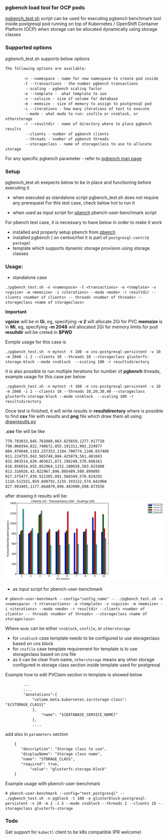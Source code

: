 ### pgbench load tool for OCP pods 


[pgbench_test.sh](https://github.com/ekuric/openshift/blob/master/postgresql/pgbench_test.sh) script can be used for executing pgbench benchmark tool
inside postgresql pod running on top of Kubernetes / OpenShift Container Platform (OCP) when storage can be allocated 
dynamically using storage classes

### Supported options 

pgbench_test.sh supports below options 

``` 
The following options are available:

		-n --namespace - name for new namespace to create pod inside
		-t --transactions - the number pgbench transactions
		 --scaling - pgbench scaling factor
		-e --template -  what template to use
		-v --volsize - size of volume for database
		-m --memsize - size of memory to assign to postgresql pod
		-i --iterations - how many iterations of test to execute
		 --mode - what mode to run: cnsfile or cnsblock, or otherstorage
		-r --resultdir - name of directory where to place pgbench results
		 --clients - number of pgbench clients
		 --threads - number of pgbench threads
		 --storageclass - name of storageclass to use to allocate storage

``` 

For any specific pgbench parameter - refer to [pgbench man page](https://www.systutorials.com/docs/linux/man/1-pgbench/)

### Setup

pgbench_test.sh exepects below to be in place and functioning before executing it

- when executed as standalone script pgbench_test.sh does not require any prerequest 
For this test case, check below hot to run it

- when used as input script for [pbench](https://github.com/distributed-system-analysis/pbench) pbench-user-benchmark script

For pbench test case, it is necessary to have below in order to make it work 

- installed and properly setup pbench from [pbench](https://github.com/distributed-system-analysis/pbench)
- installed pgbench ( on centos/rhel it is part of `postgresql-contrib package`)
- template which supports dynamic storage provision using storage classes

### Usage:  

- standalone case 

```
./pgbench_test.sh -n <namespace> -t <transactions> -e <template> -v <vgsize> -m <memsize> -i <iterations> --mode <mode> -r resultdir --clients <number of clients> -- threads <number of threads> --storageclass <name of storageclass>
```

**Important**

**vgsize** will be in **Gi**, eg, specifying **-v 2** will allocate 2Gi for PVC 
**memsize** is in **Mi**, eg, specifying **-m 2048** will allocated 2Gi for memory limits for pod
**resultdir** will be creted in **$PWD** 

Exmple usage for this case is 

```
./pgbench_test.sh -n mytest -t 100 -e cns-postgresql-persistent -v 10 -m 2048 -i 2 --clients 10 --threads 10 --storageclass glusterfs-storage-block --mode cnsblock  --scaling 100 -r resultsdirectory 
``` 
It is also possible to run multiple iterations for number of **pgbench** threads, example usage for this case per below 

```
./pgbench_test.sh -n mytest -t 100 -e cns-postgresql-persistent -v 10 -m 2048 -i 2 --clients 10 --threads 10,20,30,40 --storageclass glusterfs-storage-block --mode cnsblock  --scaling 100 -r resultsdirectory 
``` 

Once test is finished, it will write results in **resultdirectory** where is possible to find **csv** file with results and **png** file which draw them all using [drawresults.py](https://raw.githubusercontent.com/ekuric/openshift/master/postgresql/drawresults.py)

**.csv** file will be like 
``` Thread-10,Thread-20,Thread-30,Thread-40
779.783033,845.761088,863.825659,1277.917710
798.060394,822.748672,855.191311,902.224977
804.976040,1163.257353,1184.700774,1246.657400
811.224755,842.565748,884.425879,561.481683
832.003514,839.403621,871.196248,570.666161
816.856654,855.852964,1232.100658,583.815808
813.316926,42.022967,896.805489,580.899895
827.575477,839.521305,891.568349,578.824292
1116.512551,859.840792,1235.193122,574.642960
827.993465,1177.664879,896.483900,698.873556
``` 

after drawing it results will be:
![pgbench results](https://github.com/ekuric/openshift/blob/master/postgresql/pgbench_results_storageclass_glusterfs-storage-block_clients_10_transactions_100_scaling_100.png) 

- as input script for pbench-user-benchmark 

```
# pbench-user-benchmark --config="config_name" -- ./pgbench_test.sh -n <namespace> -t <transactions> -e <template> -v <vgsize> -m <memsize> -i <iterations> --mode <mode> -r resultdir --clients <number of clients> -- threads <number of threads> --storageclass <name of storageclass> 
``` 

Where ```mode``` can be either ```cnsblock```, ```cnsfile```, or ```otherstorage```  


- for `cnsblock` case template needs to be configured to use storageclass based on cns block 
- for `cnsfile` case template requirement for template is to use storageclass based on cns file 
- as it can be clear from name, ```otherstorage``` means any other storage configured in storage class section inside template used for postgresql 

Example how to edit PVClaim section in template is showed below 

``` 
        ...
        ....
		"annotations":{
			"volume.beta.kubernetes.io/storage-class": "${STORAGE_CLASS}"	
			}, 
                "name": "${DATABASE_SERVICE_NAME}"
            },
            ....
``` 

add also in ```parameters``` section 

```
	{
	   "description": "Storage class to use",
	   "displayName": "Storage class name",
	   "name": "STORAGE_CLASS",
	   "required": true, 
           "value": "glusterfs-storage-block" 
	}
``` 


Example usage with pbench-user-benchmark 

``` 
# pbench-user-benchmark --config="test_postgresql" -- ./pgbench_test.sh -n pgblock -t 100 -e glusterblock-postgresql-persistent -v 20 -m 2 -i 5 --mode cnsblock --threads 2 --clients 10 --storageclass glusterfs-storage 
``` 

### Todo 

Get support for ```kubectl``` client to be k8s compatible (PR welcome)
